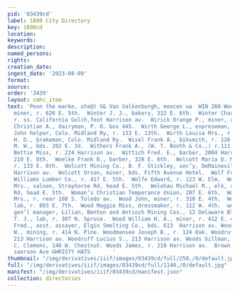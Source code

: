 ```yaml
---
pid: '03439cd'
label: 1890 City Directory
key: 1890cd
location: 
keywords: 
description: 
named_persons: 
rights: 
creation_date: 
ingest_date: '2023-08-09'
format: 
source: 
order: '3439'
layout: cmhc_item
text: 'Peon the marke, ote@) G& Van Valkenburgh, moocen ua  WIN 260 Woo  Wineon Louis,
  miner, r. 626 E. 5th.  Winter J. J., bakery, 332 E. 6th.  Winter Charles, printer,
  r. ss. California Gulch,foot Harrison av.  Wirick Orange P., miner, r. 610 E. 6th.  Wirth
  Christian A., dairyman, P. O. box 445.  Wirth George L., expreseman, r. 127 W. 2d.  Wirth
  John helper, Colo. Midland Ry, r. 133 E. 13th.  Wirth Louisa Mrs., r. 127 W. 2d.  Wise
  H. O., brakeman, Colo. Midland Ry.  Wisel Frank A., biksmith, r. 126 E. 10th.  Witham
  M. W., bds. 202 E. 3d.  Withers Frank A., (W. T. Booth & Co.,) r.111 E. 8th.  Wittenstine
  Bettie Miss, r. 224 Harrison av.  Wittich Fred. E., barber, 2004 Harrison av, r.
  210 E. 8th.  Woelke Frank B., barber, 328 E. 6th.  Wolcott Maria D. Miss, dressmaker,
  r. 133 E. 6th.  Wolcott Mining Co., B. F. Stickley, sec’y, DeMaineville Blk, 600
  Harrison av.  Wolcott Orson, miner, bds. Fifth Avenue Hotel.  Wolf Frank, teamster,
  Williams Lumber Co., r. 417 E. 5th.  Wolfe Edward, r. 123 W. Elm.  Wolohan Julia
  Mrs., saloon, Strayhorse Rd, head E. 5th.  Wolohau Michael M., elk, r. Strayhorse
  Rd, head E. 5th.  Woman’s Christian Temperance Union, 207 E. 6th.  Wood Beatrice
  Mrs., r. rear 108 S. Toledo av.  Wood John, miner, r. 310 E. 4th.  Wood Lorenzo,
  lab, r. 803 E. 7th.  Wood Maggie Miss, dressmaker, r. 112 W. 4th.  wood T LEY S.,
  gen’l manager, Lilian, Benton and Antioch Mining Cos., 12 Delaware Blk.     _Wood
  T. J., lab, r. 307 N. Spruce.  Wood William H. A., miner, r. 412 E. 4th.  Woodard
  Fred., asst. assayer, Elgin Smelting Co., bds. 613  Harrison av. Woodard George
  W., mining, r. 414 N. Pine. Woodmansee Joseph B., r. 124 Oak. Woodruff Lucius L.,
  213 Harrison av. Woodruff Lucius S., 213 Harrison av. Woods Gillman, teamster, J.
  C. Clemons, 140 W. Chestnut. Woods James, r. 210 Harrison av.  Brown & Morgan, $18
  saerson Ave GHRISTY HATS       '
thumbnail: "/img/derivatives/iiif/images/03439cd/full/250,/0/default.jpg"
full: "/img/derivatives/iiif/images/03439cd/full/1140,/0/default.jpg"
manifest: "/img/derivatives/iiif/03439cd/manifest.json"
collection: directories
---
```

